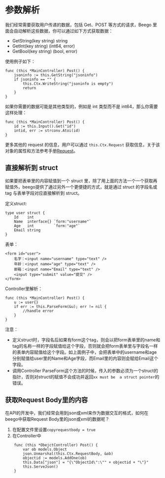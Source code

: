 # 参数解析

我们经常需要获取用户传递的数据，包括 Get、POST 等方式的请求，Beego 里面会自动解析这些数据，你可以通过如下方式获取数据：

- GetString(key string) string
- GetInt(key string) (int64, error)
- GetBool(key string) (bool, error)

使用例子如下：

	func (this *MainController) Post() {
		jsoninfo := this.GetString("jsoninfo")
		if jsoninfo == "" {
			this.Ctx.WriteString("jsoninfo is empty")
			return
		}
	}

如果你需要的数据可能是其他类型的，例如是 int 类型而不是 int64，那么你需要这样处理：

	func (this *MainController) Post() {
		id := this.Input().Get("id")
		intid, err := strconv.Atoi(id)
	}

更多其他的 request 的信息，用户可以通过 `this.Ctx.Request` 获取信息，关于该对象的属性和方法参考手册[Request](http://gowalker.org/net/http#Request)。

## 直接解析到 struct

如果要把表单里的内容赋值到一个 struct 里，除了用上面的方法一个一个获取再赋值外，beego提供了通过另外一个更便捷的方式，就是通过 struct 的字段名或 tag 与表单字段对应直接解析到 struct。

定义struct:

	type user struct {
		Id    int
		Name  interface{} `form:"username"`
		Age   int         `form:"age"`
		Email string
	}

表单：

	<form id="user">
		名字：<input name="username" type="text" />
		年龄：<input name="age" type="text" />
		邮箱：<input name="Email" type="text" />
		<input type="submit" value="提交" />
	</form>

Controller里解析：

	func (this *MainController) Post() {
		u := user{}
		if err := this.ParseForm(&u); err != nil {
			//handle error
		}
	}

注意：

* 定义struct时，字段名后如果有form这个tag，则会以把form表单里的name和tag的名称一样的字段赋值给这个字段，否则就会把form表单里与字段名一样的表单内容赋值给这个字段。如上面例子中，会把表单中的username和age分别赋值给user里的Name和Age字段，而Email里的内容则会赋给Email这个字段。
* 调用Controller ParseForm这个方法的时候，传入的参数必须为一个struct的指针，否则对struct的赋值不会成功并返回`xx must be  a struct pointer`的错误。

## 获取Request Body里的内容

在API的开发中，我们经常会用到json或xml来作为数据交互的格式，如何在beego中获取Request Body里的json或xml的数据呢？

1. 在配置文件里设置`copyrequestbody = true`
2. 在Controller中

```
	func (this *ObejctController) Post() {
		var ob models.Object
		json.Unmarshal(this.Ctx.RequestBody, &ob)
		objectid := models.AddOne(ob)
		this.Data["json"] = "{\"ObjectId\":\"" + objectid + "\"}"
		this.ServeJson()
	}
```
